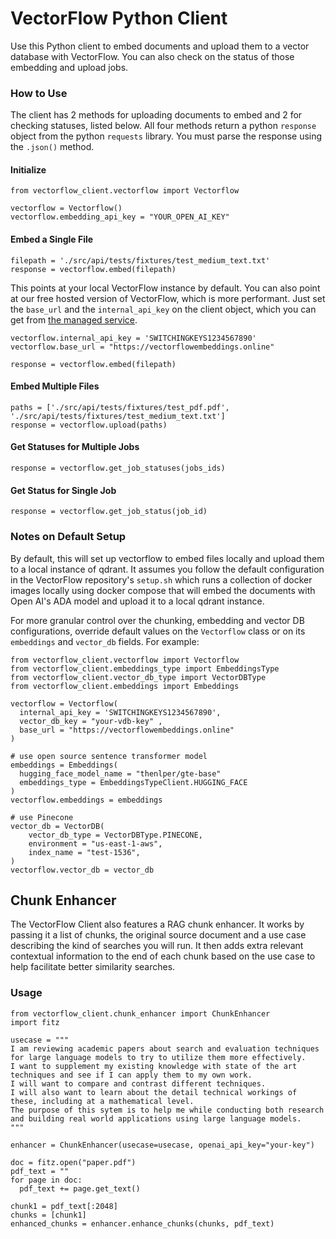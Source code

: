 # VectorFlow Python Client
Use this Python client to embed documents and upload them to a vector database with VectorFlow. You can also check on the status of those embedding and upload jobs. 

### How to Use
The client has 2 methods for uploading documents to embed and 2 for checking statuses, listed below. All four methods return a python `response` object from the python `requests` library. You must parse the response using the `.json()` method. 

#### Initialize
```
from vectorflow_client.vectorflow import Vectorflow

vectorflow = Vectorflow()
vectorflow.embedding_api_key = "YOUR_OPEN_AI_KEY"
```

#### Embed a Single File
```
filepath = './src/api/tests/fixtures/test_medium_text.txt'
response = vectorflow.embed(filepath)
```
This points at your local VectorFlow instance by default. You can also point at our free hosted version of VectorFlow, which is more performant. Just set the `base_url` and the `internal_api_key` on the client object, which you can get from [the managed service](https://app.getvectorflow.com/home).
```
vectorflow.internal_api_key = 'SWITCHINGKEYS1234567890'
vectorflow.base_url = "https://vectorflowembeddings.online"

response = vectorflow.embed(filepath)
```

#### Embed Multiple Files
```
paths = ['./src/api/tests/fixtures/test_pdf.pdf', './src/api/tests/fixtures/test_medium_text.txt']
response = vectorflow.upload(paths)
```

#### Get Statuses for Multiple Jobs
```
response = vectorflow.get_job_statuses(jobs_ids)
```

#### Get Status for Single Job
```
response = vectorflow.get_job_status(job_id)
```

### Notes on Default Setup
By default, this will set up vectorflow to embed files locally and upload them to a local instance of qdrant. It assumes you follow the default configuration in the VectorFlow repository's `setup.sh` which runs a collection of docker images locally using docker compose that will embed the documents with Open AI's ADA model and upload it to a local qdrant instance. 

For more granular control over the chunking, embedding and vector DB configurations, override default values on the `Vectorflow` class or on its `embeddings` and `vector_db` fields. For example:

```
from vectorflow_client.vectorflow import Vectorflow
from vectorflow_client.embeddings_type import EmbeddingsType
from vectorflow_client.vector_db_type import VectorDBType
from vectorflow_client.embeddings import Embeddings

vectorflow = Vectorflow(
  internal_api_key = 'SWITCHINGKEYS1234567890',
  vector_db_key = "your-vdb-key" ,
  base_url = "https://vectorflowembeddings.online"
)

# use open source sentence transformer model
embeddings = Embeddings(
  hugging_face_model_name = "thenlper/gte-base"
  embeddings_type = EmbeddingsTypeClient.HUGGING_FACE
)
vectorflow.embeddings = embeddings

# use Pinecone
vector_db = VectorDB(
	vector_db_type = VectorDBType.PINECONE,
	environment = "us-east-1-aws",
	index_name = "test-1536",
)
vectorflow.vector_db = vector_db
```

## Chunk Enhancer
The VectorFlow Client also features a RAG chunk enhancer. It works by passing it a list of chunks, the original source document and a use case describing the kind of searches you will run. It then adds extra relevant contextual information to the end of each chunk based on the use case to help facilitate better similarity searches. 

### Usage

```
from vectorflow_client.chunk_enhancer import ChunkEnhancer
import fitz

usecase = """
I am reviewing academic papers about search and evaluation techniques for large language models to try to utilize them more effectively.
I want to supplement my existing knowledge with state of the art techniques and see if I can apply them to my own work.
I will want to compare and contrast different techniques.
I will also want to learn about the detail technical workings of these, including at a mathematical level.
The purpose of this sytem is to help me while conducting both research and building real world applications using large language models.
"""

enhancer = ChunkEnhancer(usecase=usecase, openai_api_key="your-key")

doc = fitz.open("paper.pdf")
pdf_text = ""
for page in doc:
  pdf_text += page.get_text()

chunk1 = pdf_text[:2048]
chunks = [chunk1]
enhanced_chunks = enhancer.enhance_chunks(chunks, pdf_text)
```
